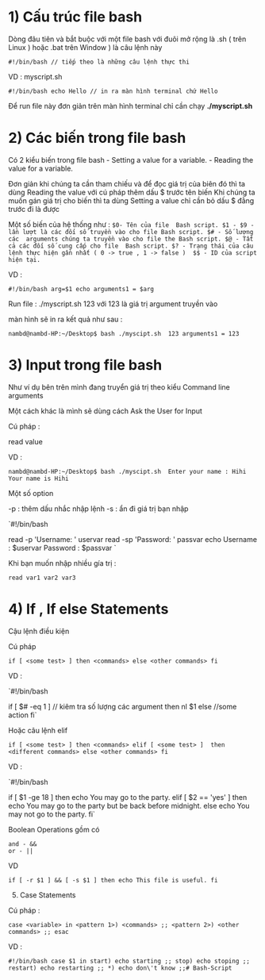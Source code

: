 # 1) Cấu trúc file bash
Dòng đâu tiên và bắt buộc với một file bash với đuôi mở rộng là .sh ( trên Linux ) hoặc .bat trên Window ) là câu lệnh này

`#!/bin/bash
  // tiếp theo là những câu lệnh thực thi`

VD : myscript.sh

`#!/bin/bash
echo Hello
// in ra màn hình terminal chứ Hello`

Để run file này đơn giản trên màn hình terminal chỉ cần chạy **./myscript.sh**

# 2) Các biến trong file bash
Có 2 kiểu biến trong file bash
    - Setting a value for a variable.
    - Reading the value for a variable.

Đơn giản khi chúng ta cần tham chiếu và để đọc giá trị của biên đó thì ta dùng Reading the value với cú pháp thêm dấu $ trước tên biến Khi chúng ta muốn gán giá trị cho biến thì ta dùng Setting a value chỉ cần bỏ dấu $ đằng trước đi là được

Một số biến của hệ thống như :
`$0- Tên của file  Bash script.
$1 - $9 - lần lượt là các đối số truyền vào cho file Bash script.
$# - Số lượng các  arguments chúng ta truyền vào cho file the Bash script.
$@ - Tất cả các đối số cung cấp cho file  Bash script.
$? - Trạng thái của câu lệnh thực hiện gần nhất ( 0 -> true , 1 -> false ) 
$$ - ID của script hiện tại.`

VD :

`#!/bin/bash
arg=$1
echo arguments1 = $arg`

Run file : ./myscript.sh 123 với 123 là giá trị argument truyền vào

màn hình sẽ in ra kết quả như sau :

`nambd@nambd-HP:~/Desktop$ bash ./myscipt.sh  123
arguments1 = 123`

# 3) Input trong file bash

Như ví dụ bên trên mình đang truyển giá trị theo kiểu Command line arguments

Một cách khác là mình sẽ dùng cách Ask the User for Input

Cú pháp :

read value

VD :

`nambd@nambd-HP:~/Desktop$ bash ./myscipt.sh 
Enter your name :
Hihi
Your name is Hihi`

Một số option

-p : thêm dấu nhắc nhập lệnh -s : ẩn đi giá trị bạn nhập

`#!/bin/bash

read -p 'Username: ' uservar
read -sp 'Password: ' passvar 
echo Username : $uservar Password : $passvar `

Khi bạn muốn nhập nhiều gía trị :

`read var1 var2 var3 `

# 4) If , If else Statements

Cậu lệnh điều kiện

Cú pháp

`if [ <some test> ]
then
<commands>
else
<other commands>
fi`

VD :

`#!/bin/bash

if [ $# -eq 1 ] // kiêm tra số lượng các argument 
then
nl $1
else
//some action 
fi`

Hoặc câu lệnh elif

`if [ <some test> ]
then
<commands>
elif [ <some test> ] 
then
<different commands>
else
<other commands>
fi`

VD :

`#!/bin/bash

if [ $1 -ge 18 ]
then
echo You may go to the party.
elif [ $2 == 'yes' ]
then
echo You may go to the party but be back before midnight.
else
echo You may not go to the party.
fi`

Boolean Operations gồm có

    and - &&
    or - ||

VD

`if [ -r $1 ] && [ -s $1 ]
then
echo This file is useful.
fi`

5) Case Statements

Cú pháp :

`case <variable> in
<pattern 1>)
<commands>
;;
<pattern 2>)
<other commands>
;;
esac`

VD :

`#!/bin/bash
case $1 in
start)
echo starting
;;
stop)
echo stoping
;;
restart)
echo restarting
;;
*)
echo don\'t know
;;# Bash-Script`
